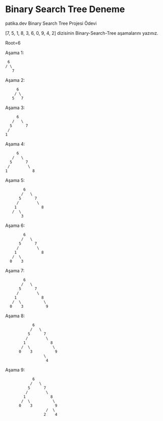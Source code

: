 # Binary Search Tree Deneme
 patika.dev Binary Search Tree Projesi Ödevi 

[7, 5, 1, 8, 3, 6, 0, 9, 4, 2] dizisinin Binary-Search-Tree aşamalarını yazınız.

Root=6

Aşama 1:

     6
    / \
       7   
  

Aşama 2: 
 
         6
        / \
       5   7 
			 
       

Aşama 3:

         6
       /   \
      5      7   
     /        
    1           

 
 

Aşama 4:

         6
       /   \
      5      7   
     /        \
    1           8




Aşama 5:

         	6
	       /   \
	      5      7   
	     /        \
	    1           8
	   /  \
	       3

Aşama 6:

         	6
	       /   \
	      5      7   
	     /        \
	    1           8
	   /  \
	  0    3
	
	

Aşama 7:

         	6
	       /   \
	      5      7   
	     /        \
	    1           8
	   /  \          \
	  0    3          9


Aşama 8:

	         	6
		       /   \
		      5      7   
		     /        \
		    1           8
		   /  \          \
		  0    3          9
	                 \
	                  4

Aşama 9:

	         	6
		       /   \
		      5      7   
		     /        \
		    1           8
		   /  \          \
		  0    3          9
                      /  \
                     2    4

					 
